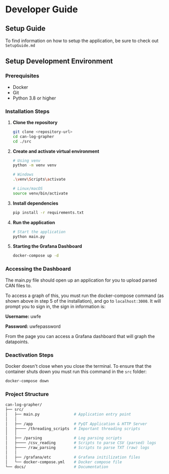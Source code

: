 # Developer Guide

## Setup Guide
To find information on how to setup the application, be sure to check out `SetupGuide.md`

<!-- ## Architecture Overview

The application consists of three main components:

1. **GUI Application** ([`src/main.py`](../src/main.py))
   - PyQt5-based interface
   - File selection and data filtering

2. **HTTP Server** ([`src/server.py`](../src/server.py))
   - Background server for Grafana integration
   - Data serving (CSV) endpoints

3. **CSV Parser** ([`src/csv_parse.py`](../src/csv_parse.py))
   - Handles CSV file parsing and processing -->

## Setup Development Environment

### Prerequisites

- Docker
- Git
- Python 3.8 or higher

### Installation Steps

1. **Clone the repository**
   ```bash
   git clone <repository-url>
   cd can-log-grapher
   cd ./src
   ```

2. **Create and activate virtual environment**
   ```bash
   # Using venv
   python -m venv venv
   
   # Windows
   .\venv\Scripts\activate
   
   # Linux/macOS
   source venv/bin/activate
   ```

3. **Install dependencies**
   ```bash
   pip install -r requirements.txt
   ```

4. **Run the application**
   ```bash
   # Start the application
   python main.py
   ```

5. **Starting the Grafana Dashboard**
   ```bash
   docker-compose up -d
   ```

### Accessing the Dashboard

The main.py file should open up an application for you to upload parsed CAN files to.

To access a graph of this, you must run the docker-compose command (as shown above in step 5 of the installation), and go to `localhost:3000`. It will prompt you to sign in, the sign in information is:

**Username:** uwfe 

**Password:** uwfepassword

From the page you can access a Grafana dashboard that will graph the datapoints.

### Deactivation Steps
Docker doesn't close when you close the terminal. To ensure that the container shuts down you must run this command in the `src` folder:

```bash
docker-compose down
```

### Project Structure
```bash
can-log-grapher/
├── src/
│   ├── main.py               # Application entry point
│   │
│   ├── /app                  # PyQT Application & HTTP Server
│   ├──── /threading_scripts  # Important threading scripts
│   │
│   ├── /parsing              # Log parsing scripts
│   ├──── /csv_reading        # Scripts to parse CSV (parsed) logs
│   ├──── /raw_parsing        # Scripts to parse TXT (raw) logs
│   │
│   ├── /grafana/etc          # Grafana initilization files
│   └── docker-compose.yml    # Docker compose file
└── docs/                     # Documentation
```